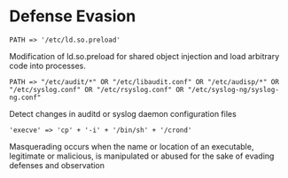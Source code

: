 # Defense Evasion

`PATH => '/etc/ld.so.preload'`

Modification of ld.so.preload for shared object injection and load arbitrary code into processes.
    
`PATH => "/etc/audit/*" OR "/etc/libaudit.conf" OR "/etc/audisp/*" OR "/etc/syslog.conf" OR "/etc/rsyslog.conf" OR "/etc/syslog-ng/syslog-ng.conf"`

Detect changes in auditd or syslog daemon configuration files

`'execve' => 'cp' + '-i' + '/bin/sh' + '/crond'`

Masquerading occurs when the name or location of an executable, legitimate or malicious, is manipulated or abused for the sake of evading defenses and observation

